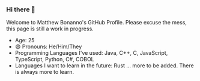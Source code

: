 ### Hi there 👋
Welcome to Matthew Bonanno's GitHub Profile.
Please excuse the mess, this page is still a work in progress.

- Age: 25
- 😄 Pronouns: He/Him/They
- Programming Languages I've used: Java, C++, C, JavaScript, TypeScript, Python, C#, COBOL
- Languages I want to learn in the future: Rust ... more to be added. There is always more to learn.
<!--
**MattBDev/MattBDev** is a ✨ _special_ ✨ repository because its `README.md` (this file) appears on your GitHub profile.

Here are some ideas to get you started:

- 🔭 I’m currently working on ...
- 🌱 I’m currently learning ...
- 👯 I’m looking to collaborate on ...
- 🤔 I’m looking for help with ...
- 💬 Ask me about ...
- 📫 How to reach me: ...
- 😄 Pronouns: ...
- ⚡ Fun fact: ...
-->
